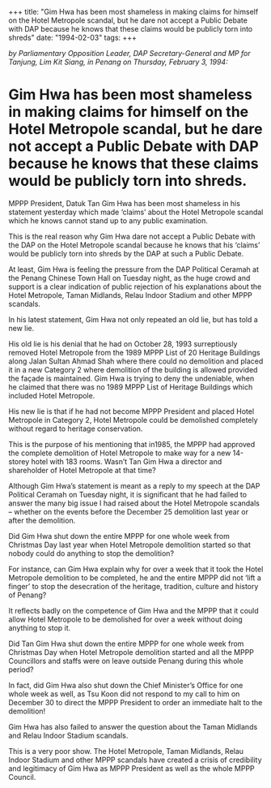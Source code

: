 +++ 
title: "Gim Hwa has been most shameless in making claims for himself on the Hotel Metropole scandal, but he dare not accept a Public Debate with DAP because he knows that these claims would be publicly torn into shreds"
date: "1994-02-03"
tags:
+++

_by Parliamentary Opposition Leader, DAP Secretary-General and MP for Tanjung, Lim Kit Siang, in Penang on Thursday, February 3, 1994:_

# Gim Hwa has been most shameless in making claims for himself on the Hotel Metropole scandal, but he dare not accept a Public Debate with DAP because he knows that these claims would be publicly torn into shreds.

MPPP President, Datuk Tan Gim Hwa has been most shameless in his statement yesterday which made ‘claims’ about the Hotel Metropole scandal which he knows cannot stand up to any public examination.</u>

This is the real reason why Gim Hwa dare not accept a Public Debate with the DAP on the Hotel Metropole scandal because he knows that his ‘claims’ would be publicly torn into shreds by the DAP at such a Public Debate.

At least, Gim Hwa is feeling the pressure from the DAP Political Ceramah at the Penang Chinese Town Hall on Tuesday night, as the huge crowd and support is a clear indication of public rejection of his explanations about the Hotel Metropole, Taman Midlands, Relau Indoor Stadium and other MPPP scandals.

In his latest statement, Gim Hwa not only repeated an old lie, but has told a new lie.

His old lie is his denial that he had on October 28, 1993 surreptiously removed Hotel Metropole from the 1989 MPPP List of 20 Heritage Buildings along Jalan Sultan Ahmad Shah where there could no demolition and placed it in a new Category 2 where demolition of the building is allowed provided the façade is maintained. Gim Hwa is trying to deny the undeniable, when he claimed that there was no 1989 MPPP List of Heritage Buildings which included Hotel Metropole.

His new lie is that if he had not become MPPP President and placed Hotel Metropole in Category 2, Hotel Metropole could be demolished completely without regard to heritage conservation.

This is the purpose of his mentioning that in1985, the MPPP had approved the complete demolition of Hotel Metropole to make way for a new 14-storey hotel with 183 rooms. Wasn’t Tan Gim Hwa a director and shareholder of Hotel Metropole at that time?

Although Gim Hwa’s statement is meant as a reply to my speech at the DAP Political Ceramah on Tuesday night, it is significant that he had failed to answer the many big issue I had raised about the Hotel Metropole scandals – whether on the events before the December 25 demolition last year or after the demolition.

Did Gim Hwa shut down the entire MPPP for one whole week from Christmas Day last year when Hotel Metropole demolition started so that nobody could do anything to stop the demolition?

For instance, can Gim Hwa explain why for over a week that it took the Hotel Metropole demolition to be completed, he and the entire MPPP did not ‘lift a finger’ to stop the desecration of the heritage, tradition, culture and history of Penang?

It reflects badly on the competence of Gim Hwa and the MPPP that it could allow Hotel Metropole to be demolished for over a week without doing anything to stop it.

Did Tan Gim Hwa shut down the entire MPPP for one whole week from Christmas Day when Hotel Metropole demolition started and all the MPPP Councillors and staffs were on leave outside Penang during this whole period?

In fact, did Gim Hwa also shut down the Chief Minister’s Office for one whole week as well, as Tsu Koon did not respond to my call to him on December 30 to direct the MPPP President to order an immediate halt to the demolition!

Gim Hwa has also failed to answer the question about the Taman Midlands and Relau Indoor Stadium scandals.

This is a very poor show. The Hotel Metropole, Taman Midlands, Relau Indoor Stadium and other MPPP scandals have created a crisis of credibility and legitimacy of Gim Hwa as MPPP President as well as the whole MPPP Council.
 
